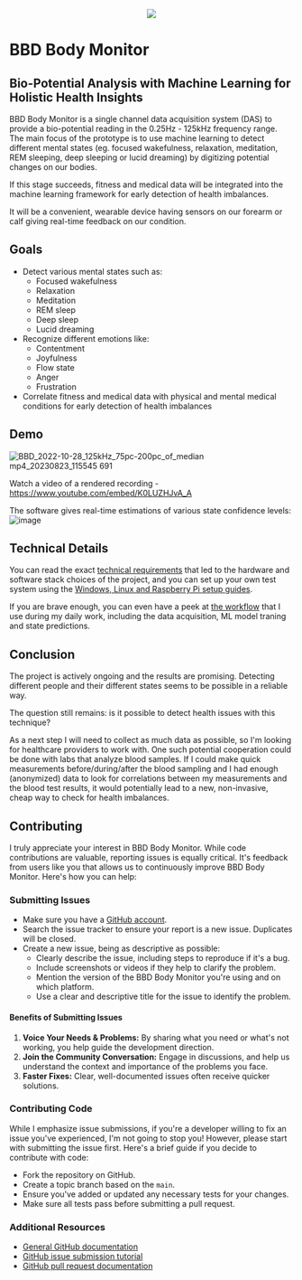 <p align="center">
  <img src="https://github.com/andrasfuchs/BioBalanceDetector/blob/master/Business/Branding/Logos/BioBalanceDetectorLogo_810x275.png"/>
</p>

# BBD Body Monitor

## Bio-Potential Analysis with Machine Learning for Holistic Health Insights

BBD Body Monitor is a single channel data acquisition system (DAS) to provide a bio-potential reading in the 0.25Hz - 125kHz frequency range. The main focus of the prototype is to use machine learning to detect different mental states (eg. focused wakefulness, relaxation, meditation, REM sleeping, deep sleeping or lucid dreaming) by digitizing potential changes on our bodies. 

If this stage succeeds, fitness and medical data will be integrated into the machine learning framework for early detection of health imbalances. 

It will be a convenient, wearable device having sensors on our forearm or calf giving real-time feedback on our condition.

## Goals
- Detect various mental states such as:
  - Focused wakefulness
  - Relaxation
  - Meditation
  - REM sleep
  - Deep sleep
  - Lucid dreaming
- Recognize different emotions like:
  - Contentment
  - Joyfulness
  - Flow state
  - Anger
  - Frustration
- Correlate fitness and medical data with physical and mental medical conditions for early detection of health imbalances

## Demo

![BBD_2022-10-28_125kHz_75pc-200pc_of_median mp4_20230823_115545 691](https://github.com/Bio-Balance-Detector/bbd-p08-body-monitor/assets/910321/b6a4ee24-2dd2-40be-9f3b-c6fce88d172c)

Watch a video of a rendered recording - https://www.youtube.com/embed/K0LUZHJvA_A

The software gives real-time estimations of various state confidence levels:
![image](https://user-images.githubusercontent.com/910321/171152444-69388f52-aa0c-4665-8ef3-1c761da85a11.png)

## Technical Details

You can read the exact [technical requirements](/Documentation/TechnicalRequirements.md) that led to the hardware and software stack choices of the project, and you can set up your own test system using the [Windows, Linux and Raspberry Pi setup guides](/Documentation/Setup.md). 

If you are brave enough, you can even have a peek at [the workflow](/Documentation/Workflow.md) that I use during my daily work, including the data acquisition, ML model traning and state predictions.
 
## Conclusion

The project is actively ongoing and the results are promising. Detecting different people and their different states seems to be possible in a reliable way. 

The question still remains: is it possible to detect health issues with this technique?

As a next step I will need to collect as much data as possible, so I'm looking for healthcare providers to work with. One such potential cooperation could be done with labs that analyze blood samples. If I could make quick measurements before/during/after the blood sampling and I had enough (anonymized) data to look for correlations between my measurements and the blood test results, it would potentially lead to a new, non-invasive, cheap way to check for health imbalances.

## Contributing

I truly appreciate your interest in BBD Body Monitor. While code contributions are valuable, reporting issues is equally critical. It's feedback from users like you that allows us to continuously improve BBD Body Monitor. Here's how you can help:

### Submitting Issues

* Make sure you have a [GitHub account](https://github.com/signup/free).
* Search the issue tracker to ensure your report is a new issue. Duplicates will be closed.
* Create a new issue, being as descriptive as possible:
  * Clearly describe the issue, including steps to reproduce if it's a bug.
  * Include screenshots or videos if they help to clarify the problem.
  * Mention the version of the BBD Body Monitor you're using and on which platform.
  * Use a clear and descriptive title for the issue to identify the problem.

#### Benefits of Submitting Issues

1. **Voice Your Needs & Problems:** By sharing what you need or what's not working, you help guide the development direction.
2. **Join the Community Conversation:** Engage in discussions, and help us understand the context and importance of the problems you face.
3. **Faster Fixes:** Clear, well-documented issues often receive quicker solutions.

### Contributing Code

While I emphasize issue submissions, if you're a developer willing to fix an issue you've experienced, I'm not going to stop you! However, please start with submitting the issue first. Here's a brief guide if you decide to contribute with code:

* Fork the repository on GitHub.
* Create a topic branch based on the `main`.
* Ensure you've added or updated any necessary tests for your changes.
* Make sure all tests pass before submitting a pull request.

### Additional Resources

* [General GitHub documentation](https://help.github.com/)
* [GitHub issue submission tutorial](https://help.github.com/articles/creating-an-issue/)
* [GitHub pull request documentation](https://help.github.com/send-pull-requests/)
